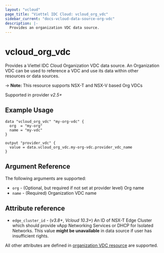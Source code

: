 ```yaml
---
layout: "vcloud"
page_title: "Viettel IDC Cloud: vcloud_org_vdc"
sidebar_current: "docs-vcloud-data-source-org-vdc"
description: |-
  Provides an organization VDC data source.
---
```


# vcloud\_org\_vdc

Provides a Viettel IDC Cloud Organization VDC data source. An Organization VDC can be used to
reference a VDC and use its data within other resources or data sources.

-> **Note:** This resource supports NSX-T and NSX-V based Org VDCs

Supported in provider *v2.5+*

## Example Usage

```hcl
data "vcloud_org_vdc" "my-org-vdc" {
  org  = "my-org"
  name = "my-vdc"
}

output "provider_vdc" {
  value = data.vcloud_org_vdc.my-org-vdc.provider_vdc_name
}

```

## Argument Reference

The following arguments are supported:

* `org` - (Optional, but required if not set at provider level) Org name 
* `name` - (Required) Organization VDC name

## Attribute reference

* `edge_cluster_id` - (*v3.8+*, *Vcloud 10.3+*) An ID of NSX-T Edge Cluster which should provide vApp
  Networking Services or DHCP for Isolated Networks. This value **might be unavailable** in data
  source if user has insufficient rights.

All other attributes are defined in [organization VDC
resource](/providers/vmware/vcloud/latest/docs/resources/org_vdc#attribute-reference) are supported.

